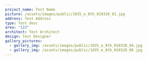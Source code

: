 ```yaml
---
project_name: Test Name
picture: /assets/images/public/1035_e_8th_010320_01.jpg
address: Test Address
type: Test desc
area: "122"
architect: Test Architect
design: Test Designer
gallery_pictures:
  - gallery_img: /assets/images/public/1035_e_8th_010320_04.jpg
  - gallery_img: /assets/images/public/1035_e_8th_010320_06.jpg
---
```

